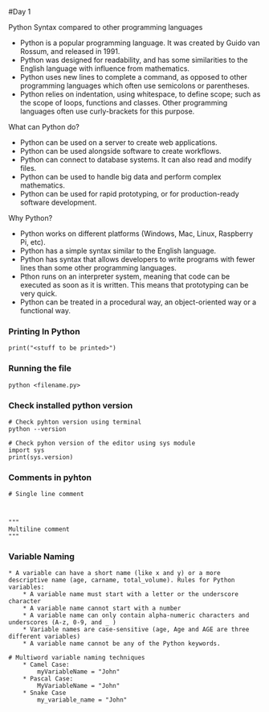 #Day 1

Python Syntax compared to other programming languages
* Python is a popular programming language. It was created by Guido van Rossum, and released in 1991.
* Python was designed for readability, and has some similarities to the English language with influence from mathematics.
* Python uses new lines to complete a command, as opposed to other programming languages which often use semicolons or parentheses.
* Python relies on indentation, using whitespace, to define scope; such as the scope of loops, functions and classes. Other programming languages often use curly-brackets for this purpose.

What can Python do?
* Python can be used on a server to create web applications.
* Python can be used alongside software to create workflows.
* Python can connect to database systems. It can also read and modify files.
* Python can be used to handle big data and perform complex mathematics.
* Python can be used for rapid prototyping, or for production-ready software development.

Why Python?
* Python works on different platforms (Windows, Mac, Linux, Raspberry Pi, etc).
* Python has a simple syntax similar to the English language.
* Python has syntax that allows developers to write programs with fewer lines than some other programming languages.
* Pthon runs on an interpreter system, meaning that code can be executed as soon as it is written. This means that prototyping can be very quick.
* Python can be treated in a procedural way, an object-oriented way or a functional way.

### Printing In Python
    print("<stuff to be printed>")

### Running the file
    python <filename.py>

### Check installed python version
    # Check pyhton version using terminal
    python --version

    # Check pyhon version of the editor using sys module
    import sys
    print(sys.version)
### Comments in pyhton
    # Single line comment 



    """
    Multiline comment
    """
### Variable Naming
    * A variable can have a short name (like x and y) or a more descriptive name (age, carname, total_volume). Rules for Python variables:  
        * A variable name must start with a letter or the underscore character
        * A variable name cannot start with a number
        * A variable name can only contain alpha-numeric characters and underscores (A-z, 0-9, and _ )
        * Variable names are case-sensitive (age, Age and AGE are three different variables)
        * A variable name cannot be any of the Python keywords.

    # Multiword variable naming techniques
        * Camel Case: 
            myVariableName = "John"
        * Pascal Case:
            MyVariableName = "John"
        * Snake Case
            my_variable_name = "John"




        
